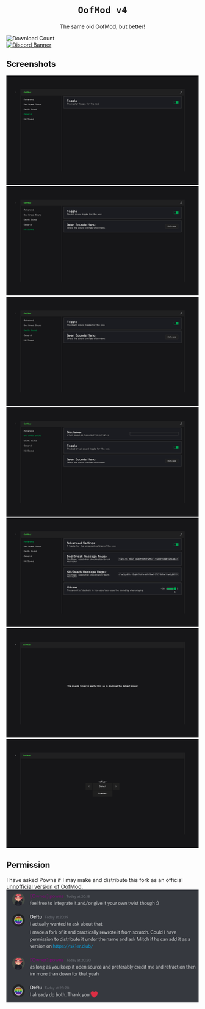 <div align="center">

# `OofMod v4`
The same old OofMod, but better!

</div>

![Download Count](https://img.shields.io/github/downloads/Deftu/OofMod/total?color=990000&style=for-the-badge)\
[![Discord Banner](https://discordapp.com/api/guilds/944877423281967135/widget.png?style=banner2)](https://discord.gg/dFb277Kexf)

## Screenshots
![General configuration screen](.github/config1.png)
![Kill sound configuration screen](.github/config2.png)
![Death sound configuration screen](.github/config3.png)
![Bed break sound configuration screen](.github/config4.png)
![Advanced configuration screen](.github/config5.png)
![Empty sound configuration screen](.github/config6.png)
![Sound configuration screen](.github/config7.png)

## Permission
I have asked Powns if I may make and distribute this fork as an official unnofficial version of OofMod.
![Powns' permission](.github/permission.png)
